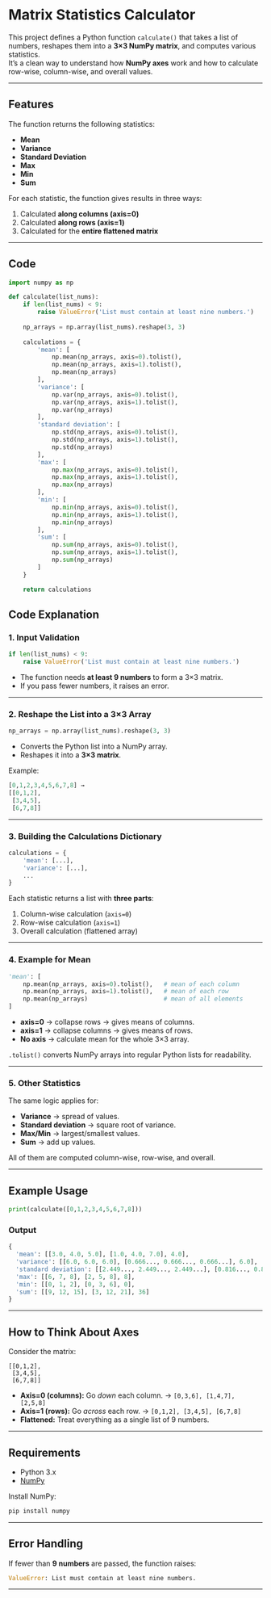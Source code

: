 
# Matrix Statistics Calculator

This project defines a Python function `calculate()` that takes a list of numbers, reshapes them into a **3×3 NumPy matrix**, and computes various statistics.  
It’s a clean way to understand how **NumPy axes** work and how to calculate row-wise, column-wise, and overall values.

---

## Features

The function returns the following statistics:
- **Mean**
- **Variance**
- **Standard Deviation**
- **Max**
- **Min**
- **Sum**

For each statistic, the function gives results in three ways:
1. Calculated **along columns (axis=0)**
2. Calculated **along rows (axis=1)**
3. Calculated for the **entire flattened matrix**

---

## Code

```python
import numpy as np 

def calculate(list_nums):
    if len(list_nums) < 9:
        raise ValueError('List must contain at least nine numbers.')
    
    np_arrays = np.array(list_nums).reshape(3, 3)
    
    calculations = {
        'mean': [
            np.mean(np_arrays, axis=0).tolist(),
            np.mean(np_arrays, axis=1).tolist(),
            np.mean(np_arrays)
        ],
        'variance': [
            np.var(np_arrays, axis=0).tolist(),
            np.var(np_arrays, axis=1).tolist(),
            np.var(np_arrays)
        ],
        'standard deviation': [
            np.std(np_arrays, axis=0).tolist(),
            np.std(np_arrays, axis=1).tolist(),
            np.std(np_arrays)
        ],
        'max': [
            np.max(np_arrays, axis=0).tolist(),
            np.max(np_arrays, axis=1).tolist(),
            np.max(np_arrays)
        ],
        'min': [
            np.min(np_arrays, axis=0).tolist(),
            np.min(np_arrays, axis=1).tolist(),
            np.min(np_arrays)
        ],
        'sum': [
            np.sum(np_arrays, axis=0).tolist(),
            np.sum(np_arrays, axis=1).tolist(),
            np.sum(np_arrays)
        ]
    }

    return calculations
````


## Code Explanation

### 1. Input Validation

```python
if len(list_nums) < 9:
    raise ValueError('List must contain at least nine numbers.')
```

* The function needs **at least 9 numbers** to form a 3×3 matrix.
* If you pass fewer numbers, it raises an error.

---

### 2. Reshape the List into a 3×3 Array

```python
np_arrays = np.array(list_nums).reshape(3, 3)
```

* Converts the Python list into a NumPy array.
* Reshapes it into a **3×3 matrix**.

Example:

```python
[0,1,2,3,4,5,6,7,8] → 
[[0,1,2],
 [3,4,5],
 [6,7,8]]
```

---

### 3. Building the Calculations Dictionary

```python
calculations = {
    'mean': [...],
    'variance': [...],
    ...
}
```

Each statistic returns a list with **three parts**:

1. Column-wise calculation (`axis=0`)
2. Row-wise calculation (`axis=1`)
3. Overall calculation (flattened array)

---

### 4. Example for Mean

```python
'mean': [
    np.mean(np_arrays, axis=0).tolist(),   # mean of each column
    np.mean(np_arrays, axis=1).tolist(),   # mean of each row
    np.mean(np_arrays)                     # mean of all elements
]
```

* **axis=0** → collapse rows → gives means of columns.
* **axis=1** → collapse columns → gives means of rows.
* **No axis** → calculate mean for the whole 3×3 array.

`.tolist()` converts NumPy arrays into regular Python lists for readability.

---

### 5. Other Statistics

The same logic applies for:

* **Variance** → spread of values.
* **Standard deviation** → square root of variance.
* **Max/Min** → largest/smallest values.
* **Sum** → add up values.

All of them are computed column-wise, row-wise, and overall.

---

## Example Usage

```python
print(calculate([0,1,2,3,4,5,6,7,8]))
```

### Output

```python
{
  'mean': [[3.0, 4.0, 5.0], [1.0, 4.0, 7.0], 4.0],
  'variance': [[6.0, 6.0, 6.0], [0.666..., 0.666..., 0.666...], 6.0],
  'standard deviation': [[2.449..., 2.449..., 2.449...], [0.816..., 0.816..., 0.816...], 2.449...],
  'max': [[6, 7, 8], [2, 5, 8], 8],
  'min': [[0, 1, 2], [0, 3, 6], 0],
  'sum': [[9, 12, 15], [3, 12, 21], 36]
}
```

---

## How to Think About Axes

Consider the matrix:

```
[[0,1,2],
 [3,4,5],
 [6,7,8]]
```

* **Axis=0 (columns):** Go *down* each column. → `[0,3,6], [1,4,7], [2,5,8]`
* **Axis=1 (rows):** Go *across* each row. → `[0,1,2], [3,4,5], [6,7,8]`
* **Flattened:** Treat everything as a single list of 9 numbers.

---

## Requirements

* Python 3.x
* [NumPy](https://numpy.org/)

Install NumPy:

```bash
pip install numpy
```

---

## Error Handling

If fewer than **9 numbers** are passed, the function raises:

```python
ValueError: List must contain at least nine numbers.
```

---
